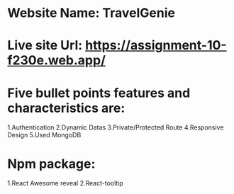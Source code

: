 # Website Name: TravelGenie

# Live site Url: https://assignment-10-f230e.web.app/

# Five bullet points features and characteristics are:

1.Authentication
2.Dynamic Datas
3.Private/Protected Route
4.Responsive Design
5.Used MongoDB 

# Npm package:
1.React Awesome reveal
2.React-tooltip

